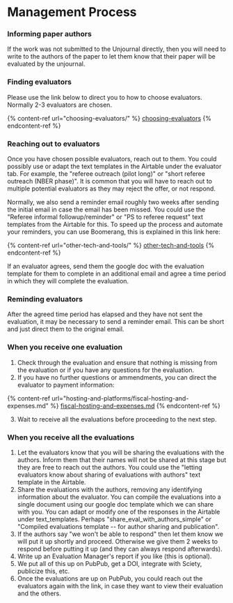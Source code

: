 # Management Process

### Informing paper authors

If the work was not submitted to the Unjournal directly, then you will need to write to the authors of the paper to let them know that their paper will be evaluated by the unjournal.

### Finding evaluators

Please use the link below to direct you to how to choose evaluators. Normally 2-3 evaluators are chosen.

{% content-ref url="choosing-evaluators/" %}
[choosing-evaluators](choosing-evaluators/)
{% endcontent-ref %}

### Reaching out to evaluators

Once you have chosen possible evaluators, reach out to them. You could possibly use or adapt the text templates in the Airtable under the evaluator tab. For example, the "referee outreach (pilot long)" or "short referee outreach (NBER phase)". It is common that you will have to reach out to multiple potential evaluators as they may reject the offer, or not respond.

Normally, we also send a reminder email roughly two weeks after sending the initial email in case the email has been missed. You could use the "Referee informal followup/reminder" or "PS to referee request" text templates from the Airtable for this. To speed up the process and automate your reminders, you can use Boomerang, this is explained in this link here:

{% content-ref url="other-tech-and-tools/" %}
[other-tech-and-tools](other-tech-and-tools/)
{% endcontent-ref %}

If an evaluator agrees, send them the google doc with the evaluation template for them to complete in an additional email and agree a time period in which they will complete the evaluation.

### Reminding evaluators

After the agreed time period has elapsed and they have not sent the evaluation, it may be necessary to send a reminder email. This can be short and just direct them to the original email.

### When you receive one evaluation

1. Check through the evaluation and ensure that nothing is missing from the evaluation or if you have any questions for the evaluation.
2. If you have no further questions or ammendments, you can direct the evaluator to payment information:

{% content-ref url="hosting-and-platforms/fiscal-hosting-and-expenses.md" %}
[fiscal-hosting-and-expenses.md](hosting-and-platforms/fiscal-hosting-and-expenses.md)
{% endcontent-ref %}

3. Wait to receive all the evaluations before proceeding to the next step.

### When you receive all the evaluations

1. Let the evaluators know that you will be sharing the evaluations with the authors. Inform them that their names will not be shared at this stage but they are free to reach out the authors. You could use the "letting evaluators know about sharing of evaluations with authors" text template in the Airtable.
2. Share the evaluations with the authors, removing any identifying information about the evaluator. You can compile the evaluations into a single document using our google doc template which we can share with you. You can adapt or modify one of the responses in the Airtable under text\_templates. Perhaps "share\_eval\_with\_authors\_simple" or "Compiled evaluations template -- for author sharing and publication".
3. If the authors say "we won't be able to respond" then let them know we will put it up shortly and proceed. Otherwise we give them 2 weeks to respond before putting it up (and they can always respond afterwards).
4. Write up an Evaluation Manager's report if you like (this is optional).
5. We put all of this up on PubPub, get a DOI, integrate with Sciety, publicize this, etc.
6. Once the evaluations are up on PubPub, you could reach out the evaluators again with the link, in case they want to view their evaluation and the others.
